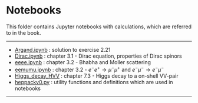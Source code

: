 # Notebooks

This folder contains Jupyter notebooks with calculations, which are referred to in the book.    

----
- [Argand.ipynb](Argand.ipynb) : solution to exercise 2.21
- [Dirac.ipynb](Dirac.ipynb) : chapter 3.1 - Dirac equation, properties of Dirac spinors
- [eeee.ipynb](eeee.ipynb) : chapter 3.2 - Bhabha and Moller scattering
- [eemumu.ipynb](eemumu.ipynb) : chapter 3.2 - $e^- e^+ \to \mu^- \mu^+$ and $e^- \mu^- \to e^- \mu^-$
- [Higgs_decay_HVV](Higgs_decay_HVV.ipynb) : chapter 7.3 - Higgs decay to a on-shell VV-pair 
- [heppackv0.py](heppackv0.py) : utility functions and definitions which are used in notebooks  
----
